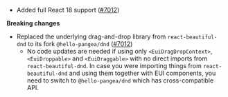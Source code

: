 - Added full React 18 support ([#7012](https://github.com/elastic/eui/pull/7012))

**Breaking changes**

- Replaced the underlying drag-and-drop library from `react-beautiful-dnd` to its fork `@hello-pangea/dnd` ([#7012](https://github.com/elastic/eui/pull/7012))
  - No code updates are needed if using only `<EuiDragDropContext>`, `<EuiDroppable>` and `<EuiDraggable>` with no direct imports from `react-beautiful-dnd`. In case you were importing things from `react-beautiful-dnd` and using them together with EUI components, you need to switch to `@hello-pangea/dnd` which has cross-compatible API.
